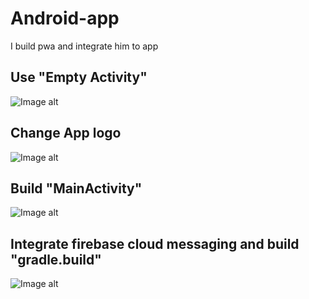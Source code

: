 # Android-app

I build pwa and integrate him to app

## Use "Empty Activity"
![Image alt](https://i.ibb.co/NxGtLvM/2020-10-13-5.png)

## Change App logo

![Image alt](https://i.ibb.co/7rmCCQV/2020-10-13-7.png)

## Build "MainActivity"

![Image alt](https://i.ibb.co/DKrNbzD/2020-10-13-6.png)

## Integrate firebase cloud messaging and build "gradle.build"

![Image alt](https://i.ibb.co/30Hq03D/2020-10-13-9.png)
